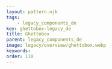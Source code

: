 ```yaml
---
layout: pattern.njk
tags: 
    - legacy_components_de
key: ghettobox-legacy_de
title: Ghettobox
parent: legacy_components_de
image: legacy/overview/ghettobox.webp
keywords: 
order: 110
---
```


